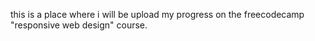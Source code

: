 this is a place where i will be upload my progress on the freecodecamp "responsive web design" course.
